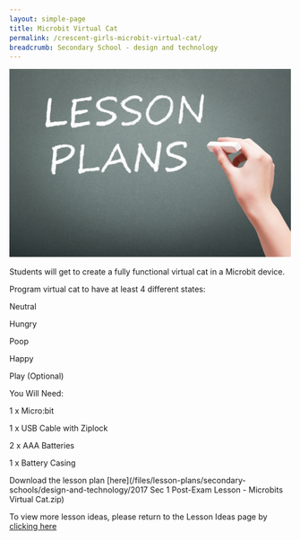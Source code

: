 ```yaml
---
layout: simple-page
title: Microbit Virtual Cat
permalink: /crescent-girls-microbit-virtual-cat/
breadcrumb: Secondary School - design and technology
---
```


![anything](/images/in-schools/digital-maker/lesson-plans/generic-lesson-plan.jpg)

Students will get to create a fully functional virtual cat in a Microbit device. 

Program virtual cat to have at least 4 different states:

Neutral

Hungry

Poop

Happy

Play (Optional)

You Will Need:

1 x Micro:bit

1 x USB Cable with Ziplock

2 x AAA Batteries

1 x Battery Casing


Download the lesson plan [here](/files/lesson-plans/secondary-schools/design-and-technology/2017 Sec 1 Post-Exam Lesson - Microbits Virtual Cat.zip)

To view more lesson ideas, please return to the Lesson Ideas page by [clicking here](/in-schools/digital-maker/lesson-ideas-secondary/)
